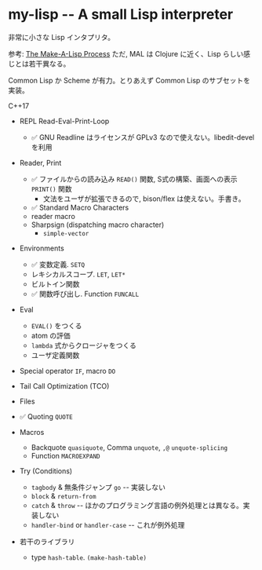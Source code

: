 
# my-lisp -- A small Lisp interpreter

非常に小さな Lisp インタプリタ。

参考:
<a href="https://github.com/kanaka/mal/blob/master/process/guide.md">The Make-A-Lisp Process</a>
ただ, MAL は Clojure に近く、Lisp らしい感じとは若干異なる。

Common Lisp か Scheme が有力。とりあえず Common Lisp のサブセットを実装。

C++17



 - REPL Read-Eval-Print-Loop
   + ✅ GNU Readline はライセンスが GPLv3 なので使えない。libedit-devel を利用
     
 - Reader, Print
   + ✅ ファイルからの読み込み `READ()` 関数, S式の構築、画面への表示 `PRINT()` 関数
     - 文法をユーザが拡張できるので, bison/flex は使えない。手書き。
   + ✅ Standard Macro Characters
   + reader macro
   + Sharpsign (dispatching macro character)
     - `simple-vector`
   
 - Environments
   + ✅ 変数定義. `SETQ`
   + レキシカルスコープ. `LET`, `LET*`
   + ビルトイン関数
   + ✅ 関数呼び出し. Function `FUNCALL`
   
 - Eval
   + `EVAL()` をつくる
   + atom の評価
   + `lambda` 式からクロージャをつくる
   + ユーザ定義関数
   
 - Special operator `IF`, macro `DO`
 
 - Tail Call Optimization (TCO)
 
 - Files
 
 - ✅ Quoting `QUOTE`
 
 - Macros
   + Backquote `quasiquote`, Comma `unquote`, `,@` `unquote-splicing`
   + Function `MACROEXPAND`
   
 - Try (Conditions)
   + `tagbody` & 無条件ジャンプ `go`  -- 実装しない
   + `block` & `return-from`
   + `catch` & `throw`   -- ほかのプログラミング言語の例外処理とは異なる。実装しない
   + `handler-bind` or `handler-case`  -- これが例外処理
   
 - 若干のライブラリ
   + type `hash-table`. `(make-hash-table)`


